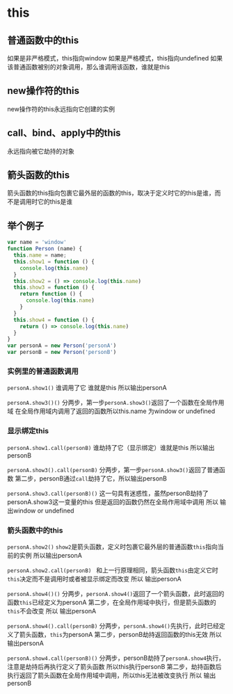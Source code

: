# this

## 普通函数中的this
如果是非严格模式，this指向window
如果是严格模式，this指向undefined
如果该普通函数被别的对象调用，那么谁调用该函数，谁就是this

## new操作符的this
new操作符的this永远指向它创建的实例

## call、bind、apply中的this
永远指向被它劫持的对象

## 箭头函数的this
箭头函数的this指向包裹它最外层的函数的this，取决于定义时它的this是谁，而不是调用时它的this是谁

## 举个例子
```javascript
var name = 'window'
function Person (name) {
  this.name = name;
  this.show1 = function () {
    console.log(this.name)
  }
  this.show2 = () => console.log(this.name)
  this.show3 = function () {
    return function () {
      console.log(this.name)
    }
  }
  this.show4 = function () {
    return () => console.log(this.name)
  }
}
var personA = new Person('personA')
var personB = new Person('personB')
```

### 实例里的普通函数调用
`personA.show1()`
谁调用了它 谁就是this 所以输出personA

`personA.show3()()`
分两步，第一步`personA.show3()`返回了一个函数在全局作用域
在全局作用域内调用了返回的函数所以this.name 为window or undefined


### 显示绑定this
`personA.show1.call(personB)`
谁劫持了它（显示绑定）谁就是this 所以输出personB

`personA.show3().call(personB)`
分两步，第一步`personA.show3()`返回了普通函数
第二步，personB通过`call`劫持了它，所以输出personB

`personA.show3.call(personB)()`
这一句具有迷惑性，虽然personB劫持了personA.show3这一变量的this
但是返回的函数仍然在全局作用域中调用
所以 输出window or undefined

### 箭头函数中的this
`personA.show2()`
`show2`是箭头函数，定义时包裹它最外层的普通函数`this`指向当前的实例
所以输出personA

`personA.show2.call(personB) `
和上一行原理相同，箭头函数`this`由定义它时`this`决定而不是调用时或者被显示绑定而改变
所以 输出personA

`personA.show4()()`
分两步，`personA.show4()`返回了一个箭头函数，此时返回的函数`this`已经定义为personA
第二步，在全局作用域中执行，但是箭头函数的`this`不会改变
所以 输出personA

`personA.show4().call(personB)`
分两步，`personA.show4()`先执行，此时已经定义了箭头函数，`this`为personA
第二步，personB劫持返回函数的this无效
所以 输出personA

`personA.show4.call(personB)()`
分两步，personB劫持了`personA.show4`执行，注意是劫持后再执行定义了箭头函数
所以this执行personB
第二步，劫持函数后执行返回了箭头函数在全局作用域中调用，所以this无法被改变执行
所以 输出personB